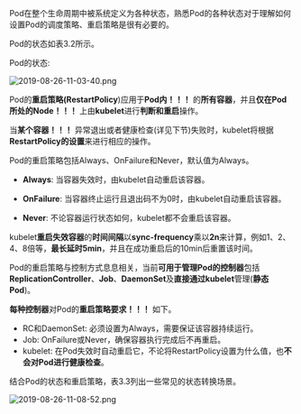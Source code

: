 
<!-- @import "[TOC]" {cmd="toc" depthFrom=1 depthTo=6 orderedList=false} -->

<!-- code_chunk_output -->



<!-- /code_chunk_output -->

Pod在整个生命周期中被系统定义为各种状态，熟悉Pod的各种状态对于理解如何设置Pod的调度策略、重启策略是很有必要的。

Pod的状态如表3.2所示。

Pod的状态:

![2019-08-26-11-03-40.png](./images/2019-08-26-11-03-40.png)

Pod的**重启策略(RestartPolicy**)应用于**Pod内！！！** 的**所有容器**，并且**仅在Pod所处的Node！！！** 上由**kubelet**进行**判断和重启**操作。

当**某个容器！！！** 异常退出或者健康检查(详见下节)失败时，kubelet将根据**RestartPolicy的设置**来进行相应的操作。

Pod的重启策略包括Always、OnFailure和Never，默认值为Always。

- **Always**: 当容器失效时，由kubelet自动重启该容器。

- **OnFailure**: 当容器终止运行且退出码不为0时，由kubelet自动重启该容器。

- **Never**: 不论容器运行状态如何，kubelet都不会重启该容器。

kubelet**重启失效容器**的**时间间隔**以**sync\-frequency**乘以**2n**来计算，例如1、2、4、8倍等，**最长延时5min**，并且在成功重启后的10min后重置该时间。

Pod的重启策略与控制方式息息相关，当前**可用于管理Pod的控制器**包括**ReplicationController**、**Job**、**DaemonSet**及**直接通过kubelet**管理(**静态Pod**)。

**每种控制器**对Pod的**重启策略要求！！！** 如下。

- RC和DaemonSet: 必须设置为Always，需要保证该容器持续运行。
- Job: OnFailure或Never，确保容器执行完成后不再重启。
- kubelet: 在Pod失效时自动重启它，不论将RestartPolicy设置为什么值，也**不会对Pod进行健康检查**。

结合Pod的状态和重启策略，表3.3列出一些常见的状态转换场景。

![2019-08-26-11-08-52.png](./images/2019-08-26-11-08-52.png)